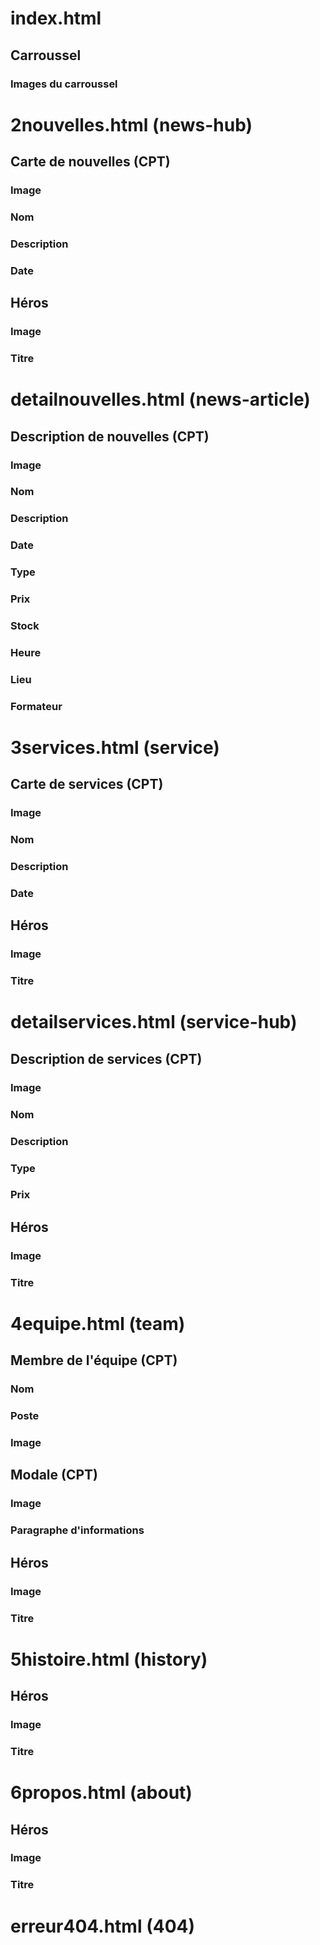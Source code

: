 # index.html
## Carroussel
### Images du carroussel


# 2nouvelles.html (news-hub)
## Carte de nouvelles (CPT)
### Image
### Nom
### Description
### Date
## Héros
### Image
### Titre

# detailnouvelles.html (news-article)
## Description de nouvelles (CPT)
### Image
### Nom
### Description
### Date
### Type
### Prix
### Stock
### Heure
### Lieu
### Formateur

# 3services.html (service)
## Carte de services (CPT)
### Image
### Nom
### Description
### Date
## Héros
### Image
### Titre

# detailservices.html (service-hub)
## Description de services (CPT)
### Image
### Nom
### Description
### Type
### Prix
## Héros
### Image
### Titre

# 4equipe.html (team)
## Membre de l'équipe (CPT)
### Nom
### Poste
### Image
## Modale (CPT)
### Image
### Paragraphe d'informations
## Héros
### Image
### Titre

# 5histoire.html (history)
## Héros
### Image
### Titre

# 6propos.html (about)
## Héros
### Image
### Titre

# erreur404.html (404)

